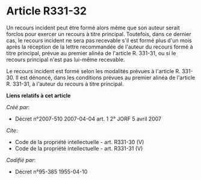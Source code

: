 # Article R331-32

Un recours incident peut être formé alors même que son auteur serait forclos pour exercer un recours à titre principal.
Toutefois, dans ce dernier cas, le recours incident ne sera pas recevable s'il est formé plus d'un mois après la réception de
la lettre recommandée de l'auteur du recours formé à titre principal, prévue au premier alinéa de l'article R. 331-31, ou si
le recours principal n'est pas lui-même recevable.

Le recours incident est formé selon les modalités prévues à l'article R. 331-30. Il est dénoncé, dans les conditions prévues
au premier alinéa de l'article R. 331-31, à l'auteur du recours à titre principal.

**Liens relatifs à cet article**

_Créé par_:

  - Décret n°2007-510 2007-04-04 art. 1 2° JORF 5 avril 2007

_Cite_:

  - Code de la propriété intellectuelle - art. R331-30 (V)
  - Code de la propriété intellectuelle - art. R331-31 (V)

_Codifié par_:

  - Décret n°95-385 1955-04-10
